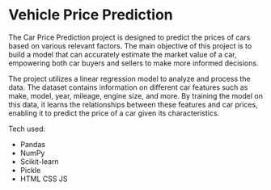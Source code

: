 # Vehicle Price Prediction
The Car Price Prediction project is designed to predict the prices of cars based on various relevant factors. The main objective of this project is to build a model that can accurately estimate the market value of a car, empowering both car buyers and sellers to make more informed decisions.

The project utilizes a linear regression model to analyze and process the data. The dataset contains information on different car features such as make, model, year, mileage, engine size, and more. By training the model on this data, it learns the relationships between these features and car prices, enabling it to predict the price of a car given its characteristics.

Tech used:
* Pandas
* NumPy
* Scikit-learn
* Pickle
* HTML CSS JS
